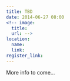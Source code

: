 ```yaml
---
title: TBD
date: 2014-06-27 08:00
<!-- image:
  title:
  url: -->
location: 
  name:
  link:
register_link:
---
```


More info to come...